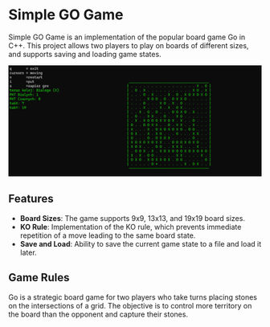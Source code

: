 # Simple GO Game
Simple GO Game is an implementation of the popular board game Go in C++. This project allows two players to play on boards of different sizes, and supports saving and loading game states.

<div align="center">
    <img src="./game.png" alt="Game Screenshot" />
</div>

## Features

- **Board Sizes**: The game supports 9x9, 13x13, and 19x19 board sizes.
- **KO Rule**: Implementation of the KO rule, which prevents immediate repetition of a move leading to the same board state.
- **Save and Load**: Ability to save the current game state to a file and load it later.

## Game Rules
Go is a strategic board game for two players who take turns placing stones on the intersections of a grid. The objective is to control more territory on the board than the opponent and capture their stones.
